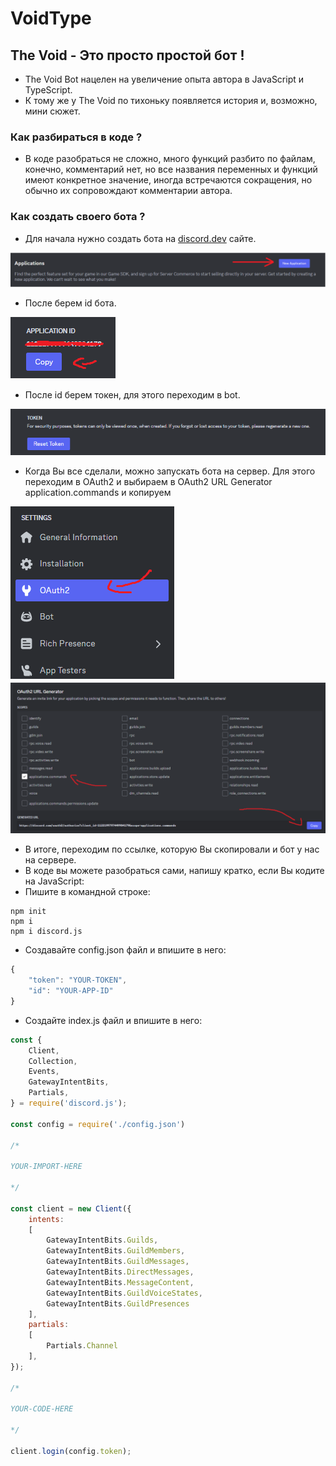 # VoidType

## The Void - Это просто простой бот !
- The Void Bot нацелен на увеличение опыта автора в JavaScript и TypeScript.
- К тому же у The Void по тихоньку появляется история и, возможно, мини сюжет.

### Как разбираться в коде ?
- В коде разобраться не сложно, много функций разбито по файлам, конечно, комментарий нет, но все названия переменных и функций имеют конкретное значение, иногда встречаются сокращения, но обычно их сопровождают комментарии автора.

### Как создать своего бота ?
- Для начала нужно создать бота на [discord.dev](https://discord.com/developers/applications) сайте.

<picture>
    <img alt="Show in discord dev a new app" src="./help/newapp.png">
</picture>

- После берем id бота.

<picture>
    <img src="./help/app.png">
</picture>

- После id берем токен, для этого переходим в bot.

<picture>
    <img src="./help/token.png">
</picture>

- Когда Вы все сделали, можно запускать бота на сервер. Для этого переходим в OAuth2 и выбираем в OAuth2 URL Generator application.commands и копируем

<picture>
    <img src="./help/OAuth2.png">
</picture>

<picture>
    <img src="./help/OAuth2URLGenerator.png">
</picture>

- В итоге, переходим по ссылке, которую Вы скопировали и бот у нас на сервере.
- В коде вы можете разобраться сами, напишу кратко, если Вы кодите на JavaScript:
- Пишите в командной строке:

```
npm init
npm i
npm i discord.js
```

- Создавайте config.json файл и впишите в него:

```js
{
    "token": "YOUR-TOKEN",
    "id": "YOUR-APP-ID"
}
```

- Создайте index.js файл и впишите в него:

```js
const {
	Client,
	Collection,
	Events,
	GatewayIntentBits,
	Partials,
} = require('discord.js');

const config = require('./config.json')

/* 

YOUR-IMPORT-HERE

*/

const client = new Client({
	intents:
	[
		GatewayIntentBits.Guilds,
		GatewayIntentBits.GuildMembers,
		GatewayIntentBits.GuildMessages,
		GatewayIntentBits.DirectMessages,
		GatewayIntentBits.MessageContent,
		GatewayIntentBits.GuildVoiceStates,
		GatewayIntentBits.GuildPresences
	],
	partials:
	[
		Partials.Channel
	],
});

/* 

YOUR-CODE-HERE

*/

client.login(config.token);
```